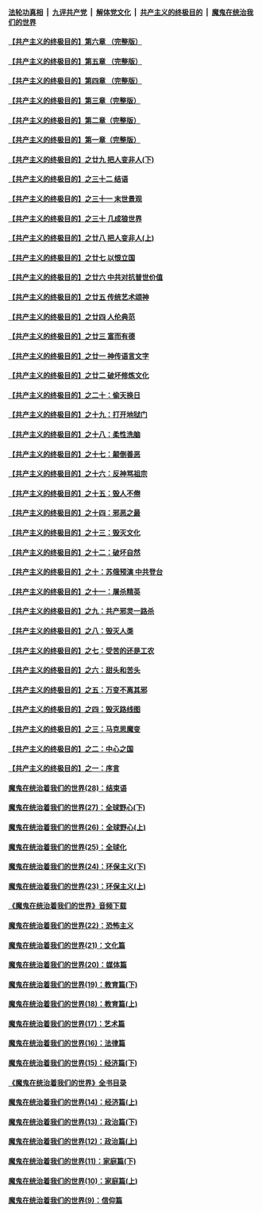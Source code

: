 

####  [法轮功真相](../../../../basic/blob/master/README.md?t=04171132) &nbsp;|&nbsp; [九评共产党](../../../../9ping.md/blob/master/README.md?t=04171132) &nbsp;|&nbsp; [解体党文化](../../../../jtdwh.md/blob/master/README.md?t=04171132)  &nbsp;|&nbsp; [共产主义的终极目的](../../../../gczydzjmd.md/blob/master/README.md?t=04171132) &nbsp;|&nbsp; [魔鬼在统治我们的世界](../../../../mgztzwmdsj.md/blob/master/README.md?t=04171132) 

#### [【共产主义的终极目的】第六章 （完整版）](../pages/nsc422/n11428913.md?t=04171132) 

#### [【共产主义的终极目的】第五章 （完整版）](../pages/nsc422/n11428912.md?t=04171132) 

#### [【共产主义的终极目的】第四章 （完整版）](../pages/nsc422/n11428907.md?t=04171132) 

#### [【共产主义的终极目的】第三章（完整版）](../pages/nsc422/n11428848.md?t=04171132) 

#### [【共产主义的终极目的】第二章（完整版）](../pages/nsc422/n11428831.md?t=04171132) 

#### [【共产主义的终极目的】第一章（完整版）](../pages/nsc422/n11417651.md?t=04171132) 

#### [【共产主义的终极目的】之廿九 把人变非人(下)](../pages/nsc422/n11344140.md?t=04171132) 

#### [【共产主义的终极目的】之三十二 结语](../pages/nsc422/n11360535.md?t=04171132) 

#### [【共产主义的终极目的】之三十一 末世景观](../pages/nsc422/n11351129.md?t=04171132) 

#### [【共产主义的终极目的】之三十 几成狼世界](../pages/nsc422/n11348280.md?t=04171132) 

#### [【共产主义的终极目的】之廿八 把人变非人(上)](../pages/nsc422/n11340492.md?t=04171132) 

#### [【共产主义的终极目的】之廿七 以恨立国](../pages/nsc422/n11336944.md?t=04171132) 

#### [【共产主义的终极目的】之廿六 中共对抗普世价值](../pages/nsc422/n11324785.md?t=04171132) 

#### [【共产主义的终极目的】之廿五 传统艺术颂神](../pages/nsc422/n11296396.md?t=04171132) 

#### [【共产主义的终极目的】之廿四 人伦典范](../pages/nsc422/n11296397.md?t=04171132) 

#### [【共产主义的终极目的】之廿三 富而有德](../pages/nsc422/n11283598.md?t=04171132) 

#### [【共产主义的终极目的】之廿一 神传语言文字](../pages/nsc422/n11263265.md?t=04171132) 

#### [【共产主义的终极目的】之廿二 破坏修炼文化](../pages/nsc422/n11245728.md?t=04171132) 

#### [【共产主义的终极目的】之二十：偷天换日](../pages/nsc422/n11238846.md?t=04171132) 

#### [【共产主义的终极目的】之十九：打开地狱门](../pages/nsc422/n11206376.md?t=04171132) 

#### [【共产主义的终极目的】之十八：柔性洗脑](../pages/nsc422/n11199994.md?t=04171132) 

#### [【共产主义的终极目的】之十七：颠倒善恶](../pages/nsc422/n11179782.md?t=04171132) 

#### [【共产主义的终极目的】之十六：反神骂祖宗](../pages/nsc422/n11166798.md?t=04171132) 

#### [【共产主义的终极目的】之十五：毁人不倦](../pages/nsc422/n11166792.md?t=04171132) 

#### [【共产主义的终极目的】之十四：邪恶之最](../pages/nsc422/n11150249.md?t=04171132) 

#### [【共产主义的终极目的】之十三：毁灭文化](../pages/nsc422/n11135227.md?t=04171132) 

#### [【共产主义的终极目的】之十二：破坏自然](../pages/nsc422/n11135214.md?t=04171132) 

#### [【共产主义的终极目的】之十：苏俄预演 中共登台](../pages/nsc422/n11118424.md?t=04171132) 

#### [【共产主义的终极目的】之十一：屠杀精英](../pages/nsc422/n11118442.md?t=04171132) 

#### [【共产主义的终极目的】之九：共产邪灵一路杀](../pages/nsc422/n11114139.md?t=04171132) 

#### [【共产主义的终极目的】之八：毁灭人类](../pages/nsc422/n11108503.md?t=04171132) 

#### [【共产主义的终极目的】之七：受苦的还是工农](../pages/nsc422/n11101809.md?t=04171132) 

#### [【共产主义的终极目的】之六：甜头和苦头](../pages/nsc422/n11096971.md?t=04171132) 

#### [【共产主义的终极目的】之五：万变不离其邪](../pages/nsc422/n11091285.md?t=04171132) 

#### [【共产主义的终极目的】之四：毁灭路线图](../pages/nsc422/n11086284.md?t=04171132) 

#### [【共产主义的终极目的】之三：马克思魔变](../pages/nsc422/n11061941.md?t=04171132) 

#### [【共产主义的终极目的】之二：中心之国](../pages/nsc422/n11047728.md?t=04171132) 

#### [【共产主义的终极目的】之一：序言](../pages/nsc422/n11086077.md?t=04171132) 

#### [魔鬼在统治着我们的世界(28)：结束语](../pages/nsc422/n10936246.md?t=04171132) 

#### [魔鬼在统治着我们的世界(27)：全球野心(下)](../pages/nsc422/n10928319.md?t=04171132) 

#### [魔鬼在统治着我们的世界(26)：全球野心(上)](../pages/nsc422/n10900318.md?t=04171132) 

#### [魔鬼在统治着我们的世界(25)：全球化](../pages/nsc422/n10788205.md?t=04171132) 

#### [魔鬼在统治着我们的世界(24)：环保主义(下)](../pages/nsc422/n10695307.md?t=04171132) 

#### [魔鬼在统治着我们的世界(23)：环保主义(上)](../pages/nsc422/n10688613.md?t=04171132) 

#### [《魔鬼在统治着我们的世界》音频下载](../pages/nsc422/n10635553.md?t=04171132) 

#### [魔鬼在统治着我们的世界(22)：恐怖主义](../pages/nsc422/n10614727.md?t=04171132) 

#### [魔鬼在统治着我们的世界(21)：文化篇](../pages/nsc422/n10597706.md?t=04171132) 

#### [魔鬼在统治着我们的世界(20)：媒体篇](../pages/nsc422/n10586579.md?t=04171132) 

#### [魔鬼在统治着我们的世界(19)：教育篇(下)](../pages/nsc422/n10564808.md?t=04171132) 

#### [魔鬼在统治着我们的世界(18)：教育篇(上)](../pages/nsc422/n10526970.md?t=04171132) 

#### [魔鬼在统治着我们的世界(17)：艺术篇](../pages/nsc422/n10499093.md?t=04171132) 

#### [魔鬼在统治着我们的世界(16)：法律篇](../pages/nsc422/n10485969.md?t=04171132) 

#### [魔鬼在统治着我们的世界(15)：经济篇(下)](../pages/nsc422/n10469975.md?t=04171132) 

#### [《魔鬼在统治着我们的世界》全书目录](../pages/nsc422/n10464261.md?t=04171132) 

#### [魔鬼在统治着我们的世界(14)：经济篇(上)](../pages/nsc422/n10457370.md?t=04171132) 

#### [魔鬼在统治着我们的世界(13)：政治篇(下)](../pages/nsc422/n10448270.md?t=04171132) 

#### [魔鬼在统治着我们的世界(12)：政治篇(上)](../pages/nsc422/n10444576.md?t=04171132) 

#### [魔鬼在统治着我们的世界(11)：家庭篇(下)](../pages/nsc422/n10440961.md?t=04171132) 

#### [魔鬼在统治着我们的世界(10)：家庭篇(上)](../pages/nsc422/n10435448.md?t=04171132) 

#### [魔鬼在统治着我们的世界(9)：信仰篇](../pages/nsc422/n10432159.md?t=04171132) 

